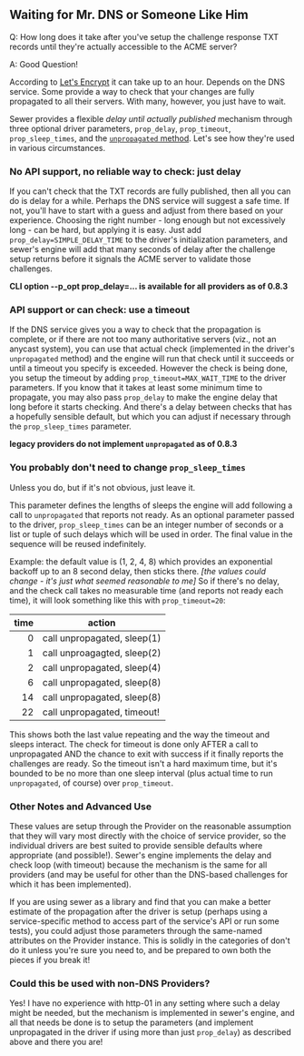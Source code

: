 ## Waiting for Mr. DNS or Someone Like Him

Q: How long does it take after you've setup the challenge response TXT records
until they're actually accessible to the ACME server?

A: Good Question!

According to [Let's Encrypt](https://letsencrypt.org/docs/challenge-types/#dns-01-challenge)
it can take up to an hour.  Depends on the DNS service.  Some provide a way
to check that your changes are fully propagated to all their servers.  With
many, however, you just have to wait.

Sewer provides a flexible _delay until actually published_ mechanism through
three optional driver parameters, `prop_delay`, `prop_timeout`,
`prop_sleep_times`, and the [`unpropagated` method](unpropagated).
Let's see how they're used in various circumstances.

### No API support, no reliable way to check: just delay

If you can't check that the TXT records are fully published, then all you
can do is delay for a while.  Perhaps the DNS service will suggest a safe
time.  If not, you'll have to start with a guess and adjust from there based
on your experience.  Choosing the right number - long enough but not
excessively long - can be hard, but applying it is easy.  Just add
`prop_delay=SIMPLE_DELAY_TIME` to the driver's initialization parameters,
and sewer's engine will add that many seconds of delay after the challenge
setup returns before it signals the ACME server to validate those
challenges.

**CLI option --p_opt prop_delay=... is available for all providers as of 0.8.3**

### API support or can check: use a timeout

If the DNS service gives you a way to check that the propagation is
complete, or if there are not too many authoritative servers (viz., not an
anycast system), you can use that actual check (implemented in the driver's
`unpropagated` method) and the engine will run that check until it succeeds
or until a timeout you specify is exceeded.  However the check is being
done, you setup the timeout by adding `prop_timeout=MAX_WAIT_TIME` to the
driver parameters.  If you know that it takes at least some minimum time to
propagate, you may also pass `prop_delay` to make the engine delay that long
before it starts checking.  And there's a delay between checks that has a
hopefully sensible default, but which you can adjust if necessary through
the `prop_sleep_times` parameter.

**legacy providers do not implement `unpropagated` as of 0.8.3**

### You probably don't need to change `prop_sleep_times`

Unless you do, but if it's not obvious, just leave it.

This parameter defines the lengths of sleeps the engine will add following a
call to `unpropagated` that reports not ready.  As an optional parameter
passed to the driver, `prop_sleep_times` can be an integer number of seconds
or a list or tuple of such delays which will be used in order.  The final
value in the sequence will be reused indefinitely.

Example: the default value is (1, 2, 4, 8) which provides an exponential
backoff up to an 8 second delay, then sticks there.  _[the values could
change - it's just what seemed reasonable to me]_  So if there's no delay,
and the check call takes no measurable time (and reports not ready each
time), it will look something like this with `prop_timeout=20`:

| time | action |
| ---: | --- |
| 0 | call unpropagated, sleep(1) |
| 1 | call unproagagted, sleep(2) |
| 2 | call unpropagated, sleep(4) |
| 6 | call unpropagated, sleep(8) |
| 14 | call unpropagated, sleep(8) |
| 22 | call unpropagated, timeout! |

This shows both the last value repeating and the way the timeout and sleeps
interact.  The check for timeout is done only AFTER a call to unpropagated
AND the chance to exit with success if it finally reports the challenges are
ready.  So the timeout isn't a hard maximum time, but it's bounded to be no
more than one sleep interval (plus actual time to run `unpropagated`, of
course) over `prop_timeout`.

### Other Notes and Advanced Use

These values are setup through the Provider on the reasonable assumption
that they will vary most directly with the choice of service provider, so
the individual drivers are best suited to provide sensible defaults where
appropriate (and possible!).  Sewer's engine implements the delay and check
loop (with timeout) because the mechanism is the same for all providers (and
may be useful for other than the DNS-based challenges for which it has been
implemented).

If you are using sewer as a library and find that you can make a better
estimate of the propagation after the driver is setup (perhaps using a
service-specific method to access part of the service's API or run some
tests), you could adjust those parameters through the same-named attributes
on the Provider instance.  This is solidly in the categories of don't do it
unless you're sure you need to, and be prepared to own both the pieces if
you break it!

### Could this be used with non-DNS Providers?

Yes!  I have no experience with http-01 in any setting where such a delay
might be needed, but the mechanism is implemented in sewer's engine, and all
that needs be done is to setup the parameters (and implement unpropagated in
the driver if using more than just `prop_delay`) as described above and
there you are!
